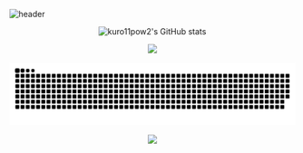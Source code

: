 ![header](https://capsule-render.vercel.app/api?type=waving&color=timeGradient&height=200&section=header&text=Hi%20there!&fontSize=70&animation=fadeIn)

<p align="center">
    <img alt="kuro11pow2's GitHub stats" src="https://github-readme-stats.vercel.app/api?username=kuro11pow2&hide=stars&count_private=true&theme=default&show_icons=true" style="text-align: center;">
</p>

<!-- <p align="center">    
    <img alt="kuro11pow2's GitHub language card" src="https://github-readme-stats.vercel.app/api/top-langs/?username=kuro11pow2&langs_count=5&hide=jupyter%20notebook&exclude_repo=kuro11pow2.github.io" style="text-align: center;">
</p> -->

<p align="center">
<img src="http://mazassumnida.wtf/api/v2/generate_badge?boj=kuro11pow2"/>
</p>

![snake gif](https://github.com/kuro11pow2/kuro11pow2/blob/output/github-contribution-grid-snake-dark.svg)

<p align="center">    
<img src="https://hits.seeyoufarm.com/api/count/incr/badge.svg?url=https%3A%2F%2Fgithub.com%2Fkuro11pow2%2Fhit-counter&count_bg=%2379C83D&title_bg=%23555555&icon=&icon_color=%23E7E7E7&title=hits&edge_flat=false"/>
</p>
